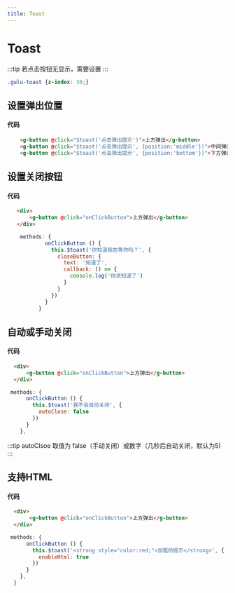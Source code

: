 ```yaml
---
title: Toast
---
```

# Toast
:::tip
若点击按钮无显示，需要设置
:::
```css
.gulu-toast {z-index: 30;}
```
## 设置弹出位置
<toast-demo-1></toast-demo-1>
#### 代码
```html
    <g-button @click="$toast('点击弹出提示')">上方弹出</g-button>
    <g-button @click="$toast('点击弹出提示', {position:'middle'})">中间弹出</g-button>
    <g-button @click="$toast('点击弹出提示', {position:'bottom'})">下方弹出</g-button>
```
## 设置关闭按钮
<toast-demo-2></toast-demo-2>
#### 代码
```html
   <div>
       <g-button @click="onClickButton">上方弹出</g-button>
   </div>
```
```js
    methods: {
            onClickButton () {
              this.$toast('你知道我在等你吗？', {
                closeButton: {
                  text: '知道了',
                  callback: () => {
                    console.log('他说知道了')
                  }
                }
              })
            }
          }
```
## 自动或手动关闭
<toast-demo-4></toast-demo-4>
#### 代码
```html
  <div>
      <g-button @click="onClickButton">上方弹出</g-button>
  </div>
```
```js
 methods: {
      onClickButton () {
        this.$toast('我不会自动关闭', {
          autoClose: false
        })
      }
    },
```
:::tip
autoClsoe 取值为 false（手动关闭）或数字（几秒后自动关闭，默认为5)
:::
## 支持HTML
<toast-demo-3></toast-demo-3>
#### 代码
```html
  <div>
       <g-button @click="onClickButton">上方弹出</g-button>
  </div>
```
```js
 methods: {
      onClickButton () {
        this.$toast('<strong style="color:red;">加粗的提示</strong>', {
          enableHtml: true
        })
      }
    },
  }
```
